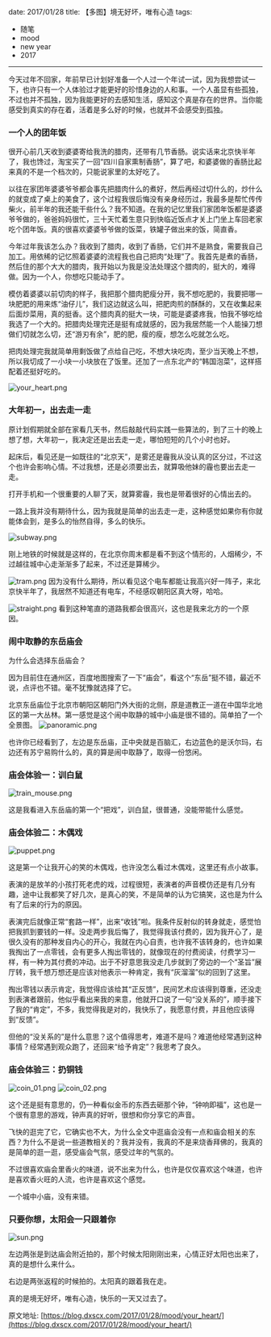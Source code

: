 date: 2017/01/28
title: 【多图】境无好坏，唯有心造
tags: 
- 随笔
- mood
- new year
- 2017
---

今天过年不回家，年前早已计划好准备一个人过一个年试一试，因为我想尝试一下，也许只有一个人体验过才能更好的珍惜身边的人和事。一个人虽显有些孤独，不过也并不孤独，因为我能更好的去感知生活，感知这个真是存在的世界。当你能感受到真实的存在着，活着是多么好的时候，也就并不会感受到孤独。

<!-- more -->

### 一个人的团年饭

很开心前几天收到婆婆寄给我洗的腊肉，还带有几节香肠。说实话来北京快半年了，我也馋过，淘宝买了一回“四川自家熏制香肠”，算了吧，和婆婆做的香肠比起来真的不是一个档次的，只能说家里的太好吃了。

以往在家团年婆婆爷爷都会事先把腊肉什么的煮好，然后再经过切什么的，炒什么的就变成了桌上的美食了，这个过程我很后悔没有亲身经历过，我最多是帮忙传传柴火，前半年的我还能干些什么？我不知道。在我的记忆里我们家团年饭都是婆婆爷爷做的，爸爸妈妈很忙，三十天忙着生意只到快临近饭点才关上门坐上车回老家吃个团年饭。真的很喜欢婆婆爷爷做的饭菜，铁罐子做出来的饭，简直香。

今年过年我该怎么办？我收到了腊肉，收到了香肠，它们并不是熟食，需要我自己加工。用依稀的记忆照着婆婆的流程我也自己把肉“处理”了。我首先是煮的香肠，然后住的那个大大的腊肉，我开始以为我是没法处理这个腊肉的，挺大的，难得做。因为一个人，你想吃只能动手了。

模仿着婆婆以前切肉的样子，我把那个腊肉肥瘦分开，我不想吃肥的，我要把哪一块肥肥的用来炼“油仔儿”，我们这边就这么叫，把肥肉煎的酥酥的，又在收集起来后面炒菜用，真的挺香。这个腊肉真的挺大一块，可能是婆婆疼我，怕我不够吃给我选了一个大的。把腊肉处理完还是挺有成就感的，因为我居然能一个人能操刀想做们切就怎么切，还“游刃有余”，肥的肥，瘦的瘦，想怎么吃就怎么吃。

把肉处理完我就简单用剩饭做了点给自己吃，不想大块吃肉，至少当天晚上不想，所以我切成了一小块一小块放在了饭里。还加了一点东北产的“韩国泡菜”，这样搭配着还挺好吃的。

![your_heart.png](https://sssvip.github.io/static/img/your_heart/tuannianfan.png)

### 大年初一，出去走一走

原计划假期就全部在家看几天书，然后敲敲代码实践一些算法的，到了三十的晚上想了想，大年初一，我决定还是出去走一走，哪怕短短的几个小时也好。

起床后，看见还是一如既往的“北京天”，是雾还是霾我从没认真的区分过，不过这个也许会影响心情。不过我想，还是必须要出去，就算吸他妹的霾也要出去走一走。

打开手机和一个很重要的人聊了天，就算雾霾，我也是带着很好的心情出去的。

一路上我并没有期待什么，因为我就是简单的出去走一走，这种感觉如果你有你就能体会到，是多么的怡然自得，多么的快乐。

![subway.png](https://sssvip.github.io/static/img/your_heart/subway.png)

刚上地铁的时候就是这样的，在北京你周末都是看不到这个情形的，人烟稀少，不过越往城中心走渐渐多了起来，不过还是算稀少。

![tram.png](https://sssvip.github.io/static/img/your_heart/tram.png)
因为没有什么期待，所以看见这个电车都能让我高兴好一阵子，来北京快半年了，我居然不知道还有电车，不经感叹朝阳区真大呀，哈哈。

![straight.png](https://sssvip.github.io/static/img/your_heart/straight.png)
看到这种笔直的道路我都会很高兴，这也是我来北方的一个原因。

### 闹中取静的东岳庙会

为什么会选择东岳庙会？

因为目前住在通州区，百度地图搜索了一下“庙会”，看这个“东岳”挺不错，最近不说，点评也不错。毫不犹豫就选择了它。

北京东岳庙位于北京市朝阳区朝阳门外大街的北侧，原是道教正一道在中国华北地区的第一大丛林。第一感觉是这个闹中取静的城中小庙是很不错的。简单拍了一个全景图。
![panoramic.png](https://sssvip.github.io/static/img/your_heart/panoramic.png)

也许你已经看到了，左边是东岳庙，正中央就是百脑汇，右边蓝色的是沃尔玛，右边还有苏宁易购什么的，真的算是闹中取静了，取得一份悠闲。

### 庙会体验一：训白鼠

![train_mouse.png](https://sssvip.github.io/static/img/your_heart/train_mouse.png)

这是我看进入东岳庙的第一个“把戏”，训白鼠，很普通，没能带能什么感觉。

### 庙会体验二：木偶戏

![puppet.png](https://sssvip.github.io/static/img/your_heart/puppet.png)

这是第一个让我开心的笑的木偶戏，也许没怎么看过木偶戏，这里还有点小故事。

表演的是放羊的小孩打死老虎的戏，过程很短，表演者的声音模仿还是有几分有趣，途中让我都笑了好几次，是真心的笑，不是简单的认为它搞笑，这也是为什么有了后来的行为的原因。

表演完后就像正常“套路一样”，出来“收钱”啦。我条件反射似的转身就走，感觉怕把我抓到要钱的一样。没走两步我后悔了，我觉得我该付费的，因为我开心了，是很久没有的那种发自内心的开心，我就在内心自责，也许我不该转身的，也许如果我掏出了一点零钱，会有更多人掏出零钱的，就像现在的付费阅读，付费学习一样，有一种为其付费的冲动。出于不好意思我没走几步就到了旁边的一个“圣旨”展厅转，我千想万想还是应该对他表示一种肯定，我有“灰溜溜”似的回到了这里。

掏出零钱以表示肯定，我觉得应该给其“正反馈”，民间艺术应该得到尊重，还没走到表演者跟前，他似乎看出来我的来意，他就开口说了一句“没关系的”，顺手接下了我的“肯定”，不多，我觉得我是对的，我快乐了，我愿意付费，并且他应该得到“反馈”。

但他的“没关系的”是什么意思？这个值得思考，难道不是吗？难道他经常遇到这种事情？经常遇到观众跑了，还回来“给予肯定”？我思考了良久。

### 庙会体验三：扔铜钱

![coin_01.png](https://sssvip.github.io/static/img/your_heart/coin_01.png)
![coin_02.png](https://sssvip.github.io/static/img/your_heart/coin_02.png)

这个还是挺有意思的，仍一种看似金币的东西去砸那个钟，“钟响即福”，这也是一个很有意思的游戏，钟声真的好听，很想和你分享它的声音。

飞快的逛完了它，它确实也不大，为什么全文中逛庙会没有一点和庙会相关的东西？为什么不是说一些道教相关的？我并没有，我真的不是来烧香拜佛的，我真的是简单的逛一逛，感受庙会气氛，感受过年的气氛的。

不过很喜欢庙会里香火的味道，说不出来为什么，也许是仅仅喜欢这个味道，也许是喜欢香火旺的人流，也许是喜欢这个感觉。

一个城中小庙，没有来错。

### 只要你想，太阳会一只跟着你

![sun.png](https://sssvip.github.io/static/img/your_heart/sun.png)

左边两张是到达庙会附近拍的，那个时候太阳刚刚出来，心情正好太阳也出来了，真的是想什么来什么。

右边是两张返程的时候拍的。太阳真的跟着我在走。

真的是境无好坏，唯有心造，快乐的一天又过去了。


原文地址: [https://blog.dxscx.com/2017/01/28/mood/your_heart/](https://blog.dxscx.com/2017/01/28/mood/your_heart/)